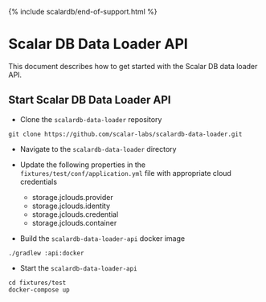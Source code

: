 {% include scalardb/end-of-support.html %}

# Scalar DB Data Loader API

This document describes how to get started with the Scalar DB data loader API.

## Start Scalar DB Data Loader API

* Clone the `scalardb-data-loader` repository
```
git clone https://github.com/scalar-labs/scalardb-data-loader.git
```

* Navigate to the `scalardb-data-loader` directory

* Update the following properties in the `fixtures/test/conf/application.yml` file with appropriate cloud credentials
    * storage.jclouds.provider
    * storage.jclouds.identity
    * storage.jclouds.credential
    * storage.jclouds.container

* Build the `scalardb-data-loader-api` docker image
```
./gradlew :api:docker
```

* Start the `scalardb-data-loader-api`
```
cd fixtures/test
docker-compose up
```
